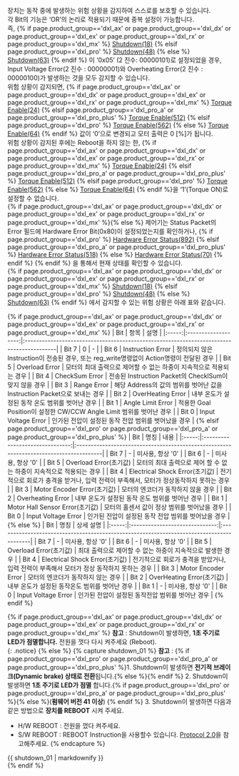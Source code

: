 <!-- 
AX,EX,DX,RX Series : Shutdown [18], Torque Enable [24]
X-Series: Shutdown [63], Torque Enable [64]
Pro-Series: Shutdown [48], Torque Enable [562]
Pro+ Series: Shutdown [63], Torque Enable [512]
-->

장치는 동작 중에 발생하는 위험 상황을 감지하여 스스로를 보호할 수 있습니다.  
각 Bit의 기능은 ‘OR’의 논리로 적용되기 때문에 중복 설정이 가능합니다.  
즉, {% if page.product_group=='dxl_ax' or page.product_group=='dxl_dx' or page.product_group=='dxl_ex' or page.product_group=='dxl_rx' or page.product_group=='dxl_mx' %} [Shutdown(18)] {% elsif page.product_group=='dxl_pro' %} [Shutdown(48)] {% else %} [Shutdown(63)] {% endif %} 이 ‘0x05’ (2 진수: 00000101)로 설정되었을 경우, Input Voltage Error(2 진수 : 00000001)와 Overheating Error(2 진수 : 00000100)가 발생하는 것을 모두 감지할 수 있습니다.  
위험 상황이 감지되면, {% if page.product_group=='dxl_ax' or page.product_group=='dxl_dx' or page.product_group=='dxl_ex' or page.product_group=='dxl_rx' or page.product_group=='dxl_mx' %} [Torque Enable(24)] {% elsif page.product_group=='dxl_pro_a' or page.product_group=='dxl_pro_plus' %} [Torque Enable(512)] {% elsif page.product_group=='dxl_pro' %} [Torque Enable(562)] {% else %} [Torque Enable(64)] {% endif %} 값이 ‘0’으로 변경되고 모터 출력은 0 [%]가 됩니다.  
위험 상황이 감지된 후에는 Reboot을 하지 않는 한, {% if page.product_group=='dxl_ax' or page.product_group=='dxl_dx' or page.product_group=='dxl_ex' or page.product_group=='dxl_rx' or page.product_group=='dxl_mx' %} [Torque Enable(24)] {% elsif page.product_group=='dxl_pro_a' or page.product_group=='dxl_pro_plus' %} [Torque Enable(512)] {% elsif page.product_group=='dxl_pro' %} [Torque Enable(562)] {% else %} [Torque Enable(64)] {% endif %}을 ‘1’(Torque ON)로 설정할 수 없습니다.  
{% if page.product_group=='dxl_ax' or page.product_group=='dxl_dx' or page.product_group=='dxl_ex' or page.product_group=='dxl_rx' or page.product_group=='dxl_mx' %}{% else %} 제어기는 Status Packet의 Error 필드에 Hardware Error Bit(0x80)이 설정되었는지를 확인하거나, {% if page.product_group=='dxl_pro' %} [Hardware Error Status(892)] {% elsif page.product_group=='dxl_pro_a' or page.product_group=='dxl_pro_plus' %} [Hardware Error Status(518)] {% else %} [Hardware Error Status(70)] {% endif %} {% endif %} 을 통해서 현재 상태를 확인할 수 있습니다.  
{% if page.product_group=='dxl_ax' or page.product_group=='dxl_dx' or page.product_group=='dxl_ex' or page.product_group=='dxl_rx' or page.product_group=='dxl_mx' %} [Shutdown(18)] {% elsif page.product_group=='dxl_pro' %} [Shutdown(48)] {% else %} [Shutdown(63)] {% endif %} 에서 감지할 수 있는 위험 상황은 아래 표와 같습니다.

{% if page.product_group=='dxl_ax' or page.product_group=='dxl_dx' or page.product_group=='dxl_ex' or page.product_group=='dxl_rx' or page.product_group=='dxl_mx' %}
|  Bit  |        항목         | 설명                                                                                     |
|:-----:|:-------------------:|:-----------------------------------------------------------------------------------------|
| Bit 7 |          0          | -                                                                                        |
| Bit 6 |  Instruction Error  | 정의되지 않은 Instruction이 전송된 경우, 또는 reg_write명령없이 Action명령이 전달된 경우 |
| Bit 5 |   Overload Error    | 모터의 최대 출력으로 제어할 수 없는 하중이 지속적으로 적용되는 경우                      |
| Bit 4 |   CheckSum Error    | 전송된 Instruction Packet의 ChecklSum이 맞지 않을 경우                                   |
| Bit 3 |     Range Error     | 해당 Address의 값의 범위를 벗어난 값을 Instruction Packet으로 보내는 경우                |
| Bit 2 |  OverHeating Error  | 내부 온도가 설정된 동작 온도 범위를 벗어난 경우                                          |
| Bit 1 |  Angle Limit Error  | 적용한 Goal Position이 설정한 CW/CCW Angle Limit 범위를 벗어난 경우                      |
| Bit 0 | Input Voltage Error | 인가된 전압이 설정된 동작 전압 범위를 벗어났을 경우                                      |
{% elsif page.product_group=='dxl_pro' or page.product_group=='dxl_pro_a' or page.product_group=='dxl_pro_plus' %}
|  Bit  |              명칭               | 내용                                                                                   |
|:-----:|:-------------------------------:|:---------------------------------------------------------------------------------------|
| Bit 7 |                -                | 미사용, 항상 '0'                                                                       |
| Bit 6 |                -                | 미사용, 항상 '0'                                                                       |
| Bit 5 |     Overload Error(초기값)      | 모터의 최대 출력으로 제어 할 수 없는 하중이 지속적으로 적용되는 경우                   |
| Bit 4 | Electrical Shock Error(초기값)  | 전기적으로 회로가 충격을 받거나, 입력 전력이 부족해서, 모터가 정상동작하지 못하는 경우 |
| Bit 3 |   Motor Encoder Error(초기값)   | 모터의 엔코더가 동작하지 않을 경우                                                     |
| Bit 2 |        Overheating Error        | 내부 온도가 설정된 동작 온도 범위를 벗어난 경우                                        |
| Bit 1 | Motor Hall Sensor Error(초기값) | 모터의 홀센서 값이 정상 범위를 벗어났을 경우                                           |
| Bit 0 |       Input Voltage Error       | 인가된 전압이 설정된 동작 전압 범위를 벗어났을 경우                                    |
{% else %}
|  Bit  |              명칭              | 상세 설명                                                                                |
|:-----:|:------------------------------:|:-----------------------------------------------------------------------------------------|
| Bit 7 |               -                | 미사용, 항상 '0'                                                                         |
| Bit 6 |               -                | 미사용, 항상 '0'                                                                         |
| Bit 5 |     Overload Error(초기값)     | 최대 출력으로 제어할 수 없는 하중이 지속적으로 발생한 경우                               |
| Bit 4 | Electrical Shock Error(초기값) | 전기적으로 회로가 충격을 받았거나, 입력 전력이 부족해서 모터가 정상 동작하지 못하는 경우 |
| Bit 3 |      Motor Encoder Error       | 모터의 엔코더가 동작하지 않는 경우                                                       |
| Bit 2 |   OverHeating Error(초기값)    | 내부 온도가 설정된 동작온도 범위를 벗어난 경우                                           |
| Bit 1 |               -                | 미사용, 항상 '0'                                                                         |
| Bit 0 |      Input Voltage Error       | 인가된 전압이 설정된 동작전압 범위를 벗어난 경우                                         |
{% endif %}

{% if page.product_group=='dxl_ax' or page.product_group=='dxl_dx' or page.product_group=='dxl_ex' or page.product_group=='dxl_rx' or page.product_group=='dxl_mx' %}
**참고** : Shutdown이 발생하면, **1초 주기로 LED가 점멸합니다.** 전원을 껏다 다시 켜주세요 (Reboot).  
{: .notice}
{% else %}
{% capture shutdown_01 %}
**참고** :
{% if page.product_group=='dxl_pro' or page.product_group=='dxl_pro_a' or page.product_group=='dxl_pro_plus' %}1. Shutdown이 발생하면 **전기적 브레이크(Dynamic brake) 상태로 전환**됩니다.{% else %}{% endif %}
2. Shutdown이 발생하면 **1초 주기로 LED가 점멸** 합니다.{% if page.product_group=='dxl_pro' or page.product_group=='dxl_pro_a' or page.product_group=='dxl_pro_plus' %}{% else %}(**펌웨어 버전 41 이상**) {% endif %}
3. Shutdown이 발생하면 다음과 같은 방법으로 **장치를 REBOOT** 시켜 주세요.
-  H/W REBOOT : 전원을 껐다 켜주세요.
-  S/W REBOOT : REBOOT Instruction을 사용할수 있습니다. [Protocol 2.0](/docs/kr/dxl/protocol2/#reboot)을 참고해주세요.
{% endcapture %}
<div class="notice">{{ shutdown_01 | markdownify }}</div>
{% endif %}


[Shutdown(18)]: #shutdown 
[Shutdown(48)]: #shutdown 
[Shutdown(63)]: #shutdown
[Torque Enable(24)]: #torque-enable
[Torque Enable(64)]: #torque-enable
[Torque Enable(512)]: #torque-enable
[Torque Enable(562)]: #torque-enable
[Hardware Error Status(70)]: #hardware-error-status
[Hardware Error Status(518)]: #hardware-error-status
[Hardware Error Status(892)]: #hardware-error-status
